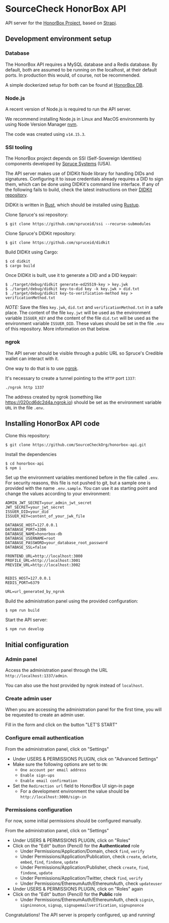 # SourceCheck HonorBox API

API server for the [HonorBox
Project](https://github.com/SourceCheckOrg/honorbox), based on
[Strapi](https://strapi.io).


## Development environment setup

### Database 

The HonorBox API requires a MySQL database and a Redis database. By default, both
are assumed to be running on the localhost, at their default ports. In
production this would, of course, not be recommended.

A simple dockerized setup for both can be found at [HonorBox
DB](https://github.com/SourceCheckOrg/honorbox-db).

### Node.js

A recent version of Node.js is required to run the API server.

We recommend installing Node.js in Linux and MacOS environments by using Node
Version Manager [nvm](https://github.com/nvm-sh/nvm).

The code was created using `v14.15.3`.

### SSI tooling

The HonorBox project depends on SSI (Self-Sovereign Identities) components developed by [Spruce
Systems](https://spruceid.dev/docs/) (USA). 

The API server makes use of DIDKit Node library for handling DIDs and
signatures. Configuring it to issue credentials already requires a DID to sign
them, which can be done using DIDKit's command line interface. If any of the
following fails to build, check the latest instructions on their [DIDKit
repository](https://github.com/spruceid/didkit/).

DIDKit is written in [Rust](https://www.rust-lang.org/), which should be
installed using [Rustup](https://rustup.rs/).

Clone Spruce's ssi repository:
```
$ git clone https://github.com/spruceid/ssi --recurse-submodules
```

Clone Spruce's DIDKit repository:
```
$ git clone https://github.com/spruceid/didkit
```

Build DIDKit using Cargo:
```
$ cd didkit
$ cargo build
```

Once DIDKit is built, use it to generate a DID and a DID keypair:
```
$ ./target/debug/didkit generate-ed25519-key > key.jwk
$ ./target/debug/didkit key-to-did key -k key.jwk > did.txt
$ ./target/debug/didkit key-to-verification-method key > verificationMethod.txt
```

*NOTE:* Save the files `key.jwk`, `did.txt` and `verificationMethod.txt` in a safe 
place. The content of the file `key.jwt` will be used as the environment variable 
`ISSUER_KEY` and the content of the file `did.txt` will be used as the environment 
variable `ISSUER_DID`. These values should be set in the file `.env` of this repository.
More information on that below. 

### ngrok

The API server should be visible through a public URL so Spruce's Credible
wallet can interact with it.

One way to do that is to use [ngrok](https://ngrok.com/). 

It's necessary to create a tunnel pointing to the `HTTP` port `1337`:

```
./ngrok http 1337
```

The address created by ngrok (something like https://020cd6dc2d4a.ngrok.io)
should be set as the environment variable `URL` in the file `.env`.

## Installing HonorBox API code

Clone this repository:
```
$ git clone https://github.com/SourceCheckOrg/honorbox-api.git
```

Install the dependencies
```
$ cd honorbox-api
$ npm i
```

Set up the environment variables mentioned before in the file called `.env`. For
security reasons, this file is not pushed to git, but a sample one is provided
with the name `.env.sample`. You can use it as starting point and change the
values according to your environment:

```
ADMIN_JWT_SECRET=your_admin_jwt_secret
JWT_SECRET=your_jwt_secret
ISSUER_DID=your_did
ISSUER_KEY=content_of_your_jwk_file

DATABASE_HOST=127.0.0.1
DATABASE_PORT=3306
DATABASE_NAME=honorbox-db
DATABASE_USERNAME=root
DATABASE_PASSWORD=your_database_root_password
DATABASE_SSL=false

FRONTEND_URL=http://localhost:3000
PROFILE_URL=http://localhost:3001
PREVIEW_URL=http://localhost:3002


REDIS_HOST=127.0.0.1
REDIS_PORT=6379

URL=url_generated_by_ngrok
```

Build the administration panel using the provided configuration:
```
$ npm run build
```

Start the API server:
```
$ npm run develop
```

## Initial configuration

### Admin panel

Access the administration panel through the URL `http://localhost:1337/admin`.

You can also use the host provided by ngrok instead of `localhost`. 

### Create admin user

When you are accessing the administration panel for the first time, you will be
requested to create an admin user.

Fill in the form and click on the button "LET'S START"

### Configure email authentication

From the administration panel, click on "Settings"
* Under USERS & PERMISSIONS PLUGIN, click on "Advanced Settings"
* Make sure the following options are set to `ON`:
  * `One account per email address` 
  * `Enable sign-ups`
  * `Enable email confirmation`
* Set the `Redirection url` field to HonorBox UI sign-in page
  * For a development environment the value should be `http://localhost:3000/sign-in` 


### Permissions configuration

For now, some initial permissions should be configured manually.

From the administration panel, click on "Settings"
* Under USERS & PERMISSIONS PLUGIN, click on "Roles"
* Click on the "Edit" button (Pencil) for the **Authenticated** role
    * Under Permissions/Application/Domain, check `find`, `verify`
    * Under Permissions/Application/Publication, check `create`, `delete`, `embed`, `find`,
      `findone`, `update`
    * Under Permissions/Application/Publisher, check `create`, `find`, `findone`, `update`
    * Under Permissions/Application/Twitter, check `find`, `verify`
    * Under Permissions/EthereumAuth/EthereumAuth, check `updateuser`
* Under USERS & PERMISSIONS PLUGIN, click on "Roles" again
* Click on the "Edit" button (Pencil) for the **Public** role
    * Under Permissions/EthereumAuth/EthereumAuth, check `signin`, `signinnonce`, `signup`, `signupemailverification`, `signupnonce`

Congratulations! The API server is properly configured, up and running!
